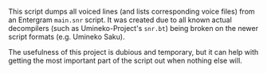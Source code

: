 This script dumps all voiced lines (and lists corresponding voice files) from an Entergram `main.snr` script.
It was created due to all known actual decompilers (such as Umineko-Project's `snr.bt`) being broken on the newer script formats (e.g. Umineko Saku).

The usefulness of this project is dubious and temporary, but it can help with getting the most important part of the script out when nothing else will.
